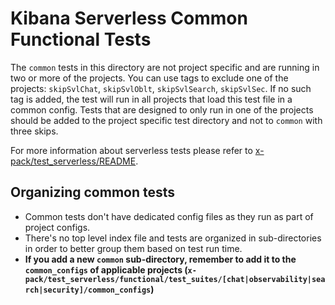 # Kibana Serverless Common Functional Tests

The `common` tests in this directory are not project specific and are running
in two or more of the projects. You can use tags to exclude one of the
projects: `skipSvlChat`, `skipSvlOblt`, `skipSvlSearch`, `skipSvlSec`. If no such tag is added,
the test will run in all projects that load this test file in a common config.
Tests that are designed to only run in one of the projects should be added to
the project specific test directory and not to `common` with three skips.

For more information about serverless tests please refer to
[x-pack/test_serverless/README](https://github.com/elastic/kibana/blob/main/x-pack/test_serverless/README.md).

## Organizing common tests

- Common tests don't have dedicated config files as they run as part of project
configs.
- There's no top level index file and tests are organized in sub-directories in
order to better group them based on test run time.
- **If you add a new `common` sub-directory, remember to add it to the `common_configs` of applicable projects (`x-pack/test_serverless/functional/test_suites/[chat|observability|search|security]/common_configs`)**





